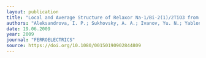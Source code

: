 ```yaml
---
layout: publication
title: "Local and Average Structure of Relaxor Na-1/Bi-2(1)/2TiO3 from the Point of View of NMR"
authors: "Aleksandrova, I. P.; Sukhovsky, A. A.; Ivanov, Yu. N.; Yablonskaya, Yu. E.; Vakhrushev, S. B."
date: 19.06.2009
year: 2009
journal: "FERROELECTRICS"
source: https://doi.org/10.1080/00150190902844809
---
```

